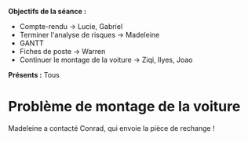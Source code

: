 **Objectifs de la séance :**
* Compte-rendu -> Lucie, Gabriel
* Terminer l'analyse de risques -> Madeleine
* GANTT
* Fiches de poste -> Warren
* Continuer le montage de la voiture -> Ziqi, Ilyes, Joao

**Présents :** Tous

# Problème de montage de la voiture

Madeleine a contacté Conrad, qui envoie la pièce de rechange !